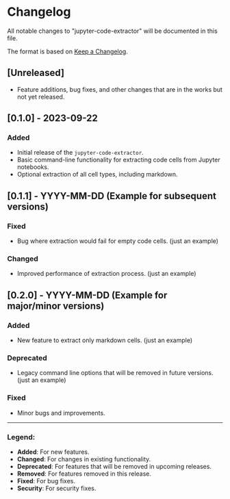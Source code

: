 # Changelog

All notable changes to "jupyter-code-extractor" will be documented in this file.

The format is based on [Keep a Changelog](https://keepachangelog.com/en/1.0.0/).

## [Unreleased]

- Feature additions, bug fixes, and other changes that are in the works but not yet released.

## [0.1.0] - 2023-09-22

### Added

- Initial release of the `jupyter-code-extractor`.
- Basic command-line functionality for extracting code cells from Jupyter notebooks.
- Optional extraction of all cell types, including markdown.

## [0.1.1] - YYYY-MM-DD (Example for subsequent versions)

### Fixed

- Bug where extraction would fail for empty code cells. (just an example)

### Changed

- Improved performance of extraction process. (just an example)

## [0.2.0] - YYYY-MM-DD (Example for major/minor versions)

### Added

- New feature to extract only markdown cells. (just an example)

### Deprecated

- Legacy command line options that will be removed in future versions. (just an example)

### Fixed

- Minor bugs and improvements.

---

### Legend:

- **Added**: For new features.
- **Changed**: For changes in existing functionality.
- **Deprecated**: For features that will be removed in upcoming releases.
- **Removed**: For features removed in this release.
- **Fixed**: For bug fixes.
- **Security**: For security fixes.
